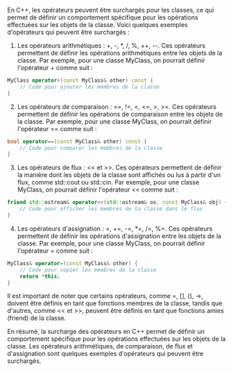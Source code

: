 En C++, les opérateurs peuvent être surchargés pour les classes, ce qui permet de définir un comportement spécifique pour les opérations effectuées sur les objets de la classe. Voici quelques exemples d'opérateurs qui peuvent être surchargés :

1.  Les opérateurs arithmétiques : +, -, *, /, %, ++, --.
Ces opérateurs permettent de définir les opérations arithmétiques entre les objets de la classe. Par exemple, pour une classe MyClass, on pourrait définir l'opérateur + comme suit :

```cpp
MyClass operator+(const MyClass& other) const {
    // Code pour ajouter les membres de la classe
}
``` 

2.  Les opérateurs de comparaison : ==, !=, <, <=, >, >=.
Ces opérateurs permettent de définir les opérations de comparaison entre les objets de la classe. Par exemple, pour une classe MyClass, on pourrait définir l'opérateur == comme suit :

```cpp
bool operator==(const MyClass& other) const {
    // Code pour comparer les membres de la classe
}
```

3.  Les opérateurs de flux : << et >>.
Ces opérateurs permettent de définir la manière dont les objets de la classe sont affichés ou lus à partir d'un flux, comme std::cout ou std::cin. Par exemple, pour une classe MyClass, on pourrait définir l'opérateur << comme suit :

```cpp
friend std::ostream& operator<<(std::ostream& os, const MyClass& obj) {
    // Code pour afficher les membres de la classe dans le flux
}
```

4.  Les opérateurs d'assignation : =, +=, -=, *=, /=, %=.
Ces opérateurs permettent de définir les opérations d'assignation entre les objets de la classe. Par exemple, pour une classe MyClass, on pourrait définir l'opérateur = comme suit :

```cpp
MyClass& operator=(const MyClass& other) {
    // Code pour copier les membres de la classe
    return *this;
}
```

Il est important de noter que certains opérateurs, comme =, [], (), ->, doivent être définis en tant que fonctions membres de la classe, tandis que d'autres, comme << et >>, peuvent être définis en tant que fonctions amies (friend) de la classe.

En résumé, la surcharge des opérateurs en C++ permet de définir un comportement spécifique pour les opérations effectuées sur les objets de la classe. Les opérateurs arithmétiques, de comparaison, de flux et d'assignation sont quelques exemples d'opérateurs qui peuvent être surchargés.